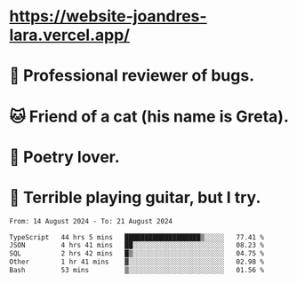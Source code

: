 # https://website-joandres-lara.vercel.app/
# 🐛 Professional reviewer of bugs.
# 🐱 Friend of a cat (his name is Greta).
# 📜 Poetry lover.
# 🎸 Terrible playing guitar, but I try.

<!--START_SECTION:waka-->

```txt
From: 14 August 2024 - To: 21 August 2024

TypeScript   44 hrs 5 mins   ███████████████████▒░░░░░   77.41 %
JSON         4 hrs 41 mins   ██░░░░░░░░░░░░░░░░░░░░░░░   08.23 %
SQL          2 hrs 42 mins   █▒░░░░░░░░░░░░░░░░░░░░░░░   04.75 %
Other        1 hr 41 mins    ▓░░░░░░░░░░░░░░░░░░░░░░░░   02.98 %
Bash         53 mins         ▒░░░░░░░░░░░░░░░░░░░░░░░░   01.56 %
```

<!--END_SECTION:waka-->
